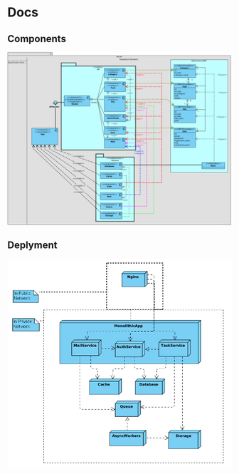 # Docs

## Components
![Components](ComponentsDiagram.png)

## Deplyment
![Deployment](DeploymentDiagram.png)
